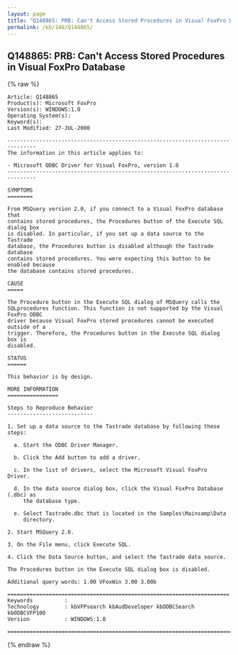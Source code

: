 ```yaml
---
layout: page
title: "Q148865: PRB: Can't Access Stored Procedures in Visual FoxPro Database"
permalink: /kb/148/Q148865/
---
```


## Q148865: PRB: Can't Access Stored Procedures in Visual FoxPro Database

{% raw %}

	Article: Q148865
	Product(s): Microsoft FoxPro
	Version(s): WINDOWS:1.0
	Operating System(s): 
	Keyword(s): 
	Last Modified: 27-JUL-2000
	
	-------------------------------------------------------------------------------
	The information in this article applies to:
	
	- Microsoft ODBC Driver for Visual FoxPro, version 1.0 
	-------------------------------------------------------------------------------
	
	SYMPTOMS
	========
	
	From MSQuery version 2.0, if you connect to a Visual FoxPro database that
	contains stored procedures, the Procedures button of the Execute SQL dialog box
	is disabled. In particular, if you set up a data source to the Tastrade
	database, the Procedures button is disabled although the Tastrade database
	contains stored procedures. You were expecting this button to be enabled because
	the database contains stored procedures.
	
	CAUSE
	=====
	
	The Procedure button in the Execute SQL dialog of MSQuery calls the
	SQLprocedures function. This function is not supported by the Visual FoxPro ODBC
	driver because Visual FoxPro stored procedures cannot be executed outside of a
	trigger. Therefore, the Procedures button in the Execute SQL dialog box is
	disabled.
	
	STATUS
	======
	
	This behavior is by design.
	
	MORE INFORMATION
	================
	
	Steps to Reproduce Behavior
	---------------------------
	
	1. Set up a data source to the Tastrade database by following these steps:
	
	  a. Start the ODBC Driver Manager.
	
	  b. Click the Add button to add a driver.
	
	  c. In the list of drivers, select the Microsoft Visual FoxPro Driver.
	
	  d. In the data source dialog box, click the Visual FoxPro Database (.dbc) as
	     the database type.
	
	  e. Select Tastrade.dbc that is located in the Samples\Mainsamp\Data
	     directory.
	
	2. Start MSQuery 2.0.
	
	3. On the File menu, click Execute SQL.
	
	4. Click the Data Source button, and select the Tastrade data source.
	
	The Procedures button in the Execute SQL dialog box is disabled.
	
	Additional query words: 1.00 VFoxWin 3.00 3.00b
	
	======================================================================
	Keywords          :  
	Technology        : kbVFPsearch kbAudDeveloper kbODBCSearch kbODBCVFP100
	Version           : WINDOWS:1.0
	
	=============================================================================
	

{% endraw %}
